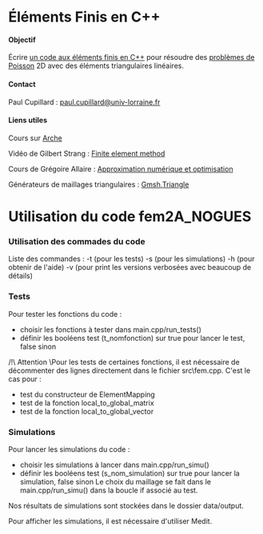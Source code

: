 # Éléments Finis en C++

#### Objectif

Écrire [un code aux éléments finis en C++](course/code.md) pour résoudre des 
[problèmes de Poisson](course/poisson.md) 2D avec des éléments triangulaires
linéaires. 

#### Contact

Paul Cupillard : paul.cupillard@univ-lorraine.fr

#### Liens utiles

Cours sur [Arche](http://arche.univ-lorraine.fr/course/view.php?id=61482)

Vidéo de Gilbert Strang : [Finite element method](https://www.youtube.com/watch?v=WwgrAH-IMOk)

Cours de Grégoire Allaire : [Approximation numérique et optimisation](http://www.cmap.polytechnique.fr/~allaire/map411/polycopie-map411.pdf)

Générateurs de maillages triangulaires : [Gmsh](http://gmsh.info/),[Triangle](https://www.cs.cmu.edu/~quake/triangle.html)

# Utilisation du code fem2A_NOGUES
### Utilisation des commades du code
Liste des commandes :
-t (pour les tests)
-s (pour les simulations)
-h (pour obtenir de l'aide)
-v (pour print les versions verbosées avec beaucoup de détails)

### Tests
Pour tester les fonctions du code :
- choisir les fonctions à tester dans main.cpp/run_tests()
- définir les booléens test (t_nomfonction) sur true pour lancer le test, false sinon

/!\ Attention
\Pour les tests de certaines fonctions, il est nécessaire de décommenter des lignes directement dans le fichier src\fem.cpp. C'est le cas pour :
- test du constructeur de ElementMapping
- test de la fonction local_to_global_matrix
- test de la fonction local_to_global_vector


### Simulations
Pour lancer les simulations du code :
- choisir les simulations à lancer dans main.cpp/run_simu()
- définir les booléens test (s_nom_simulation) sur true pour lancer la simulation, false sinon
Le choix du maillage se fait dans le main.cpp/run_simu() dans la boucle if associé au test.

Nos résultats de simulations sont stockées dans le dossier data/output.

Pour afficher les simulations, il est nécessaire d'utiliser Medit.
